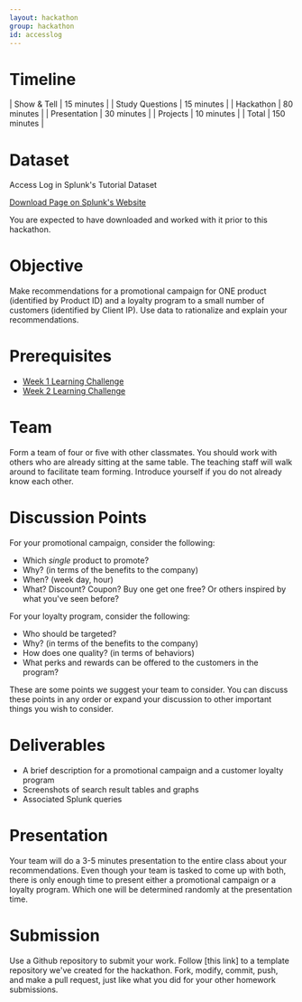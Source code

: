 ```yaml
---
layout: hackathon
group: hackathon
id: accesslog
---
```


# Timeline

| Show & Tell | 15 minutes |
| Study Questions | 15 minutes |
| Hackathon | 80 minutes |
| Presentation | 30 minutes |
| Projects | 10 minutes |
| Total | 150 minutes |

# Dataset

Access Log in Splunk's Tutorial Dataset

[Download Page on Splunk's Website](http://docs.splunk.com/Documentation/Splunk/6.1.3/PivotTutorial/GetthetutorialdataintoSplunk)

You are expected to have downloaded and worked with it prior to this hackathon.

# Objective

Make recommendations for a promotional campaign for ONE product (identified by Product ID) and a loyalty program to a small number of customers (identified by Client IP). Use data to rationalize and explain your recommendations.

# Prerequisites

* [Week 1 Learning Challenge](/challenges/1)
* [Week 2 Learning Challenge](/challenges/2)

# Team

Form a team of four or five with other classmates. You should work with others who are already sitting at the same table. The teaching staff will walk around to facilitate team forming. Introduce yourself if you do not already know each other.

# Discussion Points

For your promotional campaign, consider the following:

* Which _single_ product to promote?
* Why? (in terms of the benefits to the company)
* When? (week day, hour)
* What? Discount? Coupon? Buy one get one free? Or others inspired by what you've seen before?

For your loyalty program, consider the following:

* Who should be targeted?
* Why? (in terms of the benefits to the company)
* How does one quality? (in terms of behaviors)
* What perks and rewards can be offered to the customers in the program?

These are some points we suggest your team to consider. You can discuss these points in any order or expand your discussion to other important things you wish to consider.

# Deliverables

* A brief description for a promotional campaign and a customer loyalty program
* Screenshots of search result tables and graphs 
* Associated Splunk queries

# Presentation

Your team will do a 3-5 minutes presentation to the entire class about your recommendations. Even though your team is tasked to come up with both, there is only enough time to present either a promotional campaign or a loyalty program. Which one will be determined randomly at the presentation time.

# Submission

Use a Github repository to submit your work. Follow [this link] to a template repository we've created for the hackathon. Fork, modify, commit, push, and make a pull request, just like what you did for your other homework submissions.

